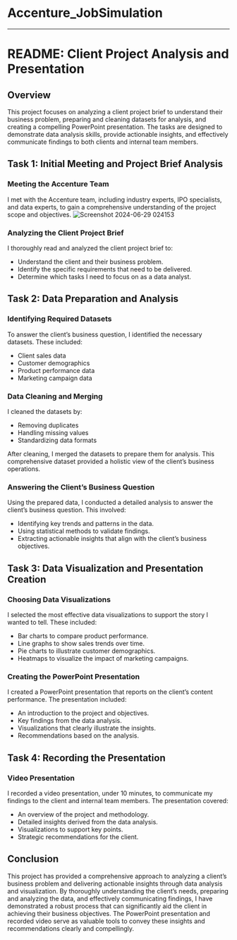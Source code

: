 # Accenture_JobSimulation
****************************************************
# README: Client Project Analysis and Presentation

## Overview
This project focuses on analyzing a client project brief to understand their business problem, preparing and cleaning datasets for analysis, and creating a compelling PowerPoint presentation. The tasks are designed to demonstrate data analysis skills, provide actionable insights, and effectively communicate findings to both clients and internal team members.

## Task 1: Initial Meeting and Project Brief Analysis

### Meeting the Accenture Team
I met with the Accenture team, including industry experts, IPO specialists, and data experts, to gain a comprehensive understanding of the project scope and objectives.
![Screenshot 2024-06-29 024153](https://github.com/infin8amit/Accenture_JobSimulation/assets/167500637/0d084e14-7fce-43b9-b936-813eb6b18846)

### Analyzing the Client Project Brief
I thoroughly read and analyzed the client project brief to:
- Understand the client and their business problem.
- Identify the specific requirements that need to be delivered.
- Determine which tasks I need to focus on as a data analyst.

## Task 2: Data Preparation and Analysis

### Identifying Required Datasets
To answer the client’s business question, I identified the necessary datasets. These included:
- Client sales data
- Customer demographics
- Product performance data
- Marketing campaign data

### Data Cleaning and Merging
I cleaned the datasets by:
- Removing duplicates
- Handling missing values
- Standardizing data formats

After cleaning, I merged the datasets to prepare them for analysis. This comprehensive dataset provided a holistic view of the client’s business operations.

### Answering the Client’s Business Question
Using the prepared data, I conducted a detailed analysis to answer the client’s business question. This involved:
- Identifying key trends and patterns in the data.
- Using statistical methods to validate findings.
- Extracting actionable insights that align with the client’s business objectives.

## Task 3: Data Visualization and Presentation Creation

### Choosing Data Visualizations
I selected the most effective data visualizations to support the story I wanted to tell. These included:
- Bar charts to compare product performance.
- Line graphs to show sales trends over time.
- Pie charts to illustrate customer demographics.
- Heatmaps to visualize the impact of marketing campaigns.

### Creating the PowerPoint Presentation
I created a PowerPoint presentation that reports on the client’s content performance. The presentation included:
- An introduction to the project and objectives.
- Key findings from the data analysis.
- Visualizations that clearly illustrate the insights.
- Recommendations based on the analysis.

## Task 4: Recording the Presentation

### Video Presentation
I recorded a video presentation, under 10 minutes, to communicate my findings to the client and internal team members. The presentation covered:
- An overview of the project and methodology.
- Detailed insights derived from the data analysis.
- Visualizations to support key points.
- Strategic recommendations for the client.

## Conclusion
This project has provided a comprehensive approach to analyzing a client’s business problem and delivering actionable insights through data analysis and visualization. By thoroughly understanding the client’s needs, preparing and analyzing the data, and effectively communicating findings, I have demonstrated a robust process that can significantly aid the client in achieving their business objectives. The PowerPoint presentation and recorded video serve as valuable tools to convey these insights and recommendations clearly and compellingly.

